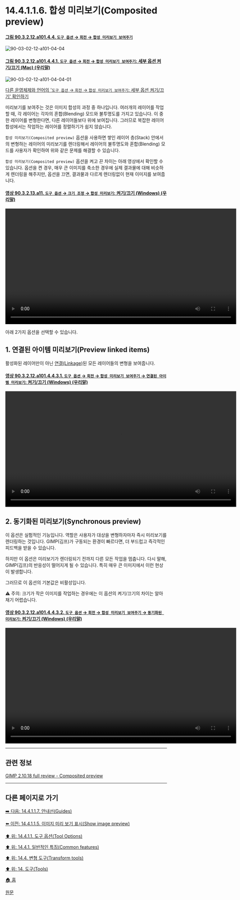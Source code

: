 # 14.4.1.1.6. 합성 미리보기(Composited preview)

<a id="90-03-02-12-a101-04-04"></a>

#### [그림 90.3.2.12.a101.4.4. `도구 옵션` → `회전` → `합성 미리보기 보여주기`](./90-03-02-12-rotate.md#90-03-02-12-a101-04-04)
![90-03-02-12-a101-04-04](https://github.com/wonder13662/gimp/assets/15767104/1746aafd-de8e-4f44-a33b-f0ceede77dfa)

<a id="90-03-02-12-a101-04-04-01"></a>

#### [그림 90.3.2.12.a101.4.4.1. `도구 옵션` → `회전` → `합성 미리보기 보여주기`: 세부 옵션 켜기/끄기 (Mac) (우리말)](./90-03-02-12-rotate.md#90-03-02-12-a101-04-04-01)
![90-03-02-12-a101-04-04-01](https://github.com/wonder13662/gimp/assets/15767104/87ba43f0-f283-4116-9d4e-d4956c04a819)

[다른 운영체제와 언어의 '`도구 옵션` → `회전` → `합성 미리보기 보여주기`: 세부 옵션 켜기/끄기' 확인하기](./90-03-02-12-rotate.md#90-03-02-12-a101-04-04-02)

미리보기를 보여주는 것은 이미지 합성의 과정 중 하나입니다. 여러개의 레이어를 작업할 때, 각 레이어는 각자의 혼합(Blending) 모드와 불투명도를 가지고 있습니다. 이 중 한 레이어를 변형한다면, 다른 레이어들보다 위에 보여집니다. 그러므로 복잡한 레이어 합성에서는 작업하는 레이어를 정렬하기가 쉽지 않습니다.

`합성 미리보기(Composited preview)` 옵션을 사용하면 쌓인 레이어 층(Stack) 안에서의 변형하는 레이어의 미리보기를 렌더링해서 레이어의 불투명도와 혼합(Blending) 모드를 사용자가 확인하여 위와 같은 문제를 해결할 수 있습니다.

`합성 미리보기(Composited preview)` 옵션을 켜고 끈 차이는 아래 영상에서 확인할 수 있습니다. 옵션을 켠 경우, 매우 큰 이미지를 축소한 경우에 실제 결과물에 대해 비슷하게 렌더링을 해주지만, 옵션을 끄면, 결과물과 다르게 렌더링없이 현재 이미지를 보여줍니다.

<a id="90-03-02-13-a11"></a>

#### [영상 90.3.2.13.a11. `도구 옵션` → `크기 조정` → `합성 미리보기`: 켜기/끄기 (Windows) (우리말)](./90-03-02-13-scale.md#90-03-02-13-a11)
<video controls="controls" width="720" src="https://github.com/wonder13662/gimp/assets/15767104/119fd44c-b0ac-4eee-94d3-c0ef71788a9e"></video>

아래 2가지 옵션을 선택할 수 있습니다.

## 1. 연결된 아이템 미리보기(Preview linked items)
활성화된 레이어만이 아닌 [연결(Linkage)](./08-01-01-06-linkage_to_other_layers.md)된 모든 레이어들의 변형을 보여줍니다.

<a id="90-03-02-12-a101-04-04-03-01"></a>

#### [영상 90.3.2.12.a101.4.4.3.1. `도구 옵션` → `회전` → `합성 미리보기 보여주기` → `연결된 아이템 미리보기`: 켜기/끄기 (Windows) (우리말)](./90-03-02-12-rotate.md#90-03-02-12-a101-04-04-03-01)
<video controls="controls" width="720" src="https://github.com/wonder13662/gimp/assets/15767104/89dbfddd-5f21-4f47-9898-4a4acd5d8fa4"></video>

## 2. 동기화된 미리보기(Synchronous preview)
이 옵션은 실험적인 기능입니다. 역할은 사용자가 대상을 변형하자마자 즉시 미리보기를 렌더링하는 것입니다. GIMP(김프)가 구동되는 환경이 빠르다면, 더 부드럽고 즉각적인 피드백을 받을 수 있습니다.

하지만 이 옵션은 미리보기가 렌더링되기 전까지 다른 모든 작업을 멈춥니다. 다시 말해, GIMP(김프)의 반응성이 떨어지게 될 수 있습니다. 특히 매우 큰 이미지에서 이런 현상이 발생합니다. 

그러므로 이 옵션의 기본값은 비활성입니다.

⚠️ 주의: 크기가 작은 이미지를 작업하는 경우에는 이 옵션의 켜기/끄기의 차이는 알아채기 어렵습니다.

<a id="90-03-02-12-a101-04-04-03-02"></a>

#### [영상 90.3.2.12.a101.4.4.3.2. `도구 옵션` → `회전` → `합성 미리보기 보여주기` → `동기화된 미리보기`: 켜기/끄기 (Windows) (우리말)](./90-03-02-12-rotate.md#90-03-02-12-a101-04-04-03-02)
<video controls="controls" width="720" src="https://github.com/wonder13662/gimp/assets/15767104/dc0b60a0-2edf-4426-bcda-0aeb3c35feaf"></video>

***

## 관련 정보

[GIMP 2.10.18 full review - Composited preview](https://librearts.org/2020/02/gimp-2-10-18-full-review/#composited-preview)

***

## 다른 페이지로 가기

[➡️ 다음: 14.4.1.1.7. 안내선(Guides)](./14-04-01-01-07-guides.md)

[⬅️ 이전: 14.4.1.1.5. 이미지 미리 보기 표시(Show image preview)](./14-04-01-01-05-show_image_preview.md)

[⬆️ 위: 14.4.1.1. 도구 옵션(Tool Options)](./14-04-01-01-00-tool_options.md)

[⬆️ 위: 14.4.1. 일반적인 특징(Common features)](./14-04-01-00-common-features.md)

[⬆️ 위: 14.4. 변형 도구(Transform tools)](./14-04-00-transform-tools.md)

[⬆️ 위: 14. 도구(Tools)](./14-00-tools.md)

[🏠 홈](./00-home.md)

[원문](https://docs.gimp.org/2.10/ko/gimp-tools-transform.html#composited-preview)